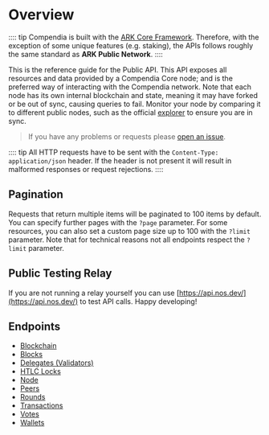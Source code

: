 # Overview

:::: tip
Compendia is built with the [ARK Core Framework](https://api.ark.dev). Therefore, with the exception of some unique features (e.g. staking), the APIs follows roughly the same standard as **ARK Public Network**.
::::

This is the reference guide for the Public API. This API exposes all resources and data provided by a Compendia Core node; and is the preferred way of interacting with the Compendia network. Note that each node has its own internal blockchain and state, meaning it may have forked or be out of sync, causing queries to fail. Monitor your node by comparing it to different public nodes, such as the official [explorer](https://api.nos.dev/api/v2) to ensure you are in sync.

> If you have any problems or requests please [open an issue](https://github.com/compendia/core/issues/new/choose).

:::: tip
All HTTP requests have to be sent with the `Content-Type: application/json` header. If the header is not present it will result in malformed responses or request rejections.
::::

## Pagination

Requests that return multiple items will be paginated to 100 items by default. You can specify further pages with the `?page` parameter. For some resources, you can also set a custom page size up to 100 with the `?limit` parameter. Note that for technical reasons not all endpoints respect the `?limit` parameter.

## Public Testing Relay

If you are not running a relay yourself you can use [https://api.nos.dev/](https://api.nos.dev/) to test API calls. Happy developing!

## Endpoints

* [Blockchain](./blockchain.md)
* [Blocks](./blocks.md)
* [Delegates (Validators)](./delegates.md)
* [HTLC Locks](./locks.md)
* [Node](./node.md)
* [Peers](./peers.md)
* [Rounds](./rounds.md)
* [Transactions](./transactions.md)
* [Votes](./votes.md)
* [Wallets](./wallets.md)
